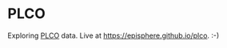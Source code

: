 # PLCO
Exploring <a href="https://dceg.cancer.gov/research/who-we-study/cohorts/prostate-lung-colon-ovary-prospective-study" target="_blank">PLCO</a> data. Live at https://episphere.github.io/plco. :-)
